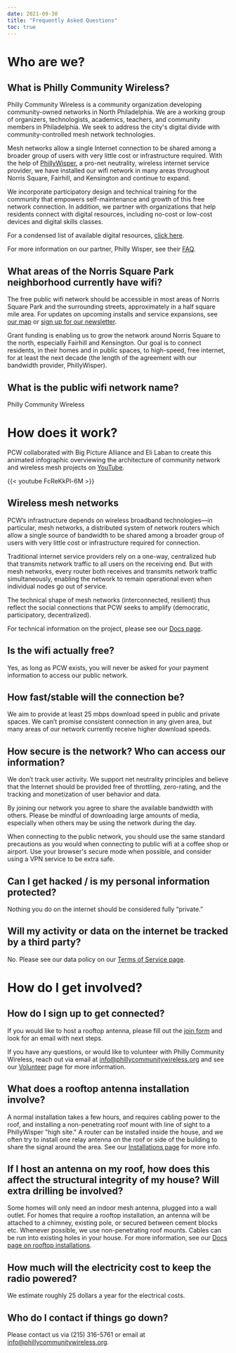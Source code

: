 ```yaml
---
date: 2021-09-30
title: "Frequently Asked Questions"
toc: true
---
```


# Who are we?

## What is Philly Community Wireless?

Philly Community Wireless is a community organization developing community-owned networks in North Philadelphia. We are a working group of organizers, technologists, academics, teachers, and community members in Philadelphia. We seek to address the city's digital divide with community-controlled mesh network technologies.  

Mesh networks allow a single Internet connection to be shared among a broader group of users with very little cost or infrastructure required. With the help of [PhillyWisper](https://phillywisper.net), a pro-net neutrality, wireless internet service provider, we have installed our wifi network in many areas throughout Norris Square, Fairhill, and Kensington and continue to expand. 

We incorporate participatory design and technical training for the community that empowers self-maintenance and growth of this free network connection. In addition, we partner with organizations that help residents connect with digital resources, including no-cost or low-cost devices and digital skills classes.  

For a condensed list of available digital resources, [click here](https://phillycommunitywireless.org/resources/).

For more information on our partner, Philly Wisper, see their [FAQ](https://phillywisper.net/faq/).

## What areas of the Norris Square Park neighborhood currently have wifi?

The free public wifi network should be accessible in most areas of Norris Square Park and the surrounding streets, approximately in a half square mile area. For updates on upcoming installs and service expansions, see [our map](https://phillycommunitywireless.github.io/pcwnetworkmap/) or [sign up for our newsletter](https://phillycommunitywireless.us5.list-manage.com/subscribe?u=7a97e4278a5833f5505a85940&id=6af414f631).

Grant funding is enabling us to grow the network around Norris Square to the north, especially Fairhill and Kensington. Our goal is to connect residents, in their homes and in public spaces, to high-speed, free internet, for at least the next decade (the length of the agreement with our bandwidth provider, PhillyWisper).

## What is the public wifi network name?

Philly Community Wireless

# How does it work?

PCW collaborated with Big Picture Alliance and Eli Laban to create this animated infographic overviewing the architecture of community network and wireless mesh projects on [YouTube](https://www.youtube.com/embed/nmuGwgVoAgI).

{{< youtube FcReKkPl-6M >}}
    
## Wireless mesh networks

PCW’s infrastructure depends on wireless broadband technologies—in particular, mesh networks, a distributed system of network routers which allow a single source of bandwidth to be shared among a broader group of users with very little cost or infrastructure required for connection.

Traditional internet service providers rely on a one-way, centralized hub that transmits network traffic to all users on the receiving end. But with mesh networks, every router both receives and transmits network traffic simultaneously, enabling the network to remain operational even when individual nodes go out of service.

The technical shape of mesh networks (interconnected, resilient) thus reflect the social connections that PCW seeks to amplify (democratic, participatory, decentralized).

For technical information on the project, please see our [Docs page](https://docs.phillycommunitywireless.org/en/latest/).

## Is the wifi actually free?

Yes, as long as PCW exists, you will never be asked for your payment information to access our public network.

## How fast/stable will the connection be?

We aim to provide at least 25 mbps download speed in public and private spaces. We can’t promise consistent connection in any given area, but many areas of our network currently receive higher download speeds.

## How secure is the network? Who can access our information?

We don’t track user activity. We support net neutrality principles and believe that the Internet should be provided free of throttling, zero-rating, and the tracking and monetization of user behavior and data.

By joining our network you agree to share the available bandwidth with others. Please be mindful of downloading large amounts of media, especially when others may be using the network during the day. 

When connecting to the public network, you should use the same standard precautions as you would when connecting to public wifi at a coffee shop or airport. Use your browser's secure mode when possible, and consider using a VPN service to be extra safe.

## Can I get hacked / is my personal information protected?

Nothing you do on the internet should be considered fully “private.”

## Will my activity or data on the internet be tracked by a third party?

No. Please see our data policy on our [Terms of Service page](https://phillycommunitywireless.org/termsofservice/).

# How do I get involved?

## How do I sign up to get connected?

If you would like to host a rooftop antenna, please fill out the [join form](https://docs.google.com/forms/d/e/1FAIpQLSfjx0A9mFxMiXSb1jisgcHFHwTzktsuz4c36Ja1tVOQjjXzow/viewform) and look for an email with next steps.

If you have any questions, or would like to volunteer with Philly Community Wireless, reach out via email at info@phillycommunitywireless.org and see our [Volunteer](https://phillycommunitywireless.org/volunteer/) page for more information.

## What does a rooftop antenna installation involve?

A normal installation takes a few hours, and requires cabling power to the roof, and installing a non-penetrating roof mount with line of sight to a PhillyWisper "high site." A router can be installed inside the house, and we often try to install one relay antenna on the roof or side of the building to share the signal around the area. See our [Installations page](https://docs.phillycommunitywireless.org/en/latest/installations/) for more info.

## If I host an antenna on my roof, how does this affect the structural integrity of my house? Will extra drilling be involved?

Some homes will only need an indoor mesh antenna, plugged into a wall outlet. For homes that require a rooftop installation, an antenna will be attached to a chimney, existing pole, or secured between cement blocks etc. Whenever possible, we use non-penetrating roof mounts. Cables can be run into existing holes in your house. For more information, see our [Docs page on rooftop installations](https://docs.phillycommunitywireless.org/en/latest/rooftop%20installation/).

## How much will the electricity cost to keep the radio powered?

We estimate roughly 25 dollars a year for the electrical costs.

## Who do I contact if things go down?

Please contact us via (215) 316-5761 or email at info@phillycommunitywireless.org.
